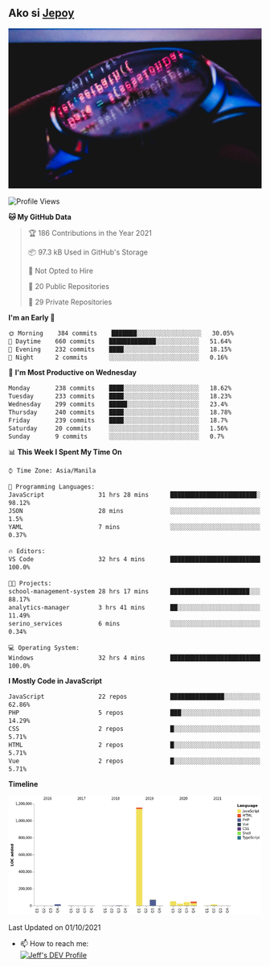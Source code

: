 ## Ako si [Jepoy](https://github.com/je-poy)
![je-poy-cover-img](imgs/cover.jpeg)

<!--START_SECTION:waka-->
![Profile Views](http://img.shields.io/badge/Profile%20Views-0-blue)

**🐱 My GitHub Data** 

> 🏆 186 Contributions in the Year 2021
 > 
> 📦 97.3 kB Used in GitHub's Storage 
 > 
> 🚫 Not Opted to Hire
 > 
> 📜 20 Public Repositories 
 > 
> 🔑 29 Private Repositories  
 > 
**I'm an Early 🐤** 

```text
🌞 Morning    384 commits    ███████░░░░░░░░░░░░░░░░░░   30.05% 
🌆 Daytime    660 commits    █████████████░░░░░░░░░░░░   51.64% 
🌃 Evening    232 commits    ████░░░░░░░░░░░░░░░░░░░░░   18.15% 
🌙 Night      2 commits      ░░░░░░░░░░░░░░░░░░░░░░░░░   0.16%

```
📅 **I'm Most Productive on Wednesday** 

```text
Monday       238 commits    ████░░░░░░░░░░░░░░░░░░░░░   18.62% 
Tuesday      233 commits    ████░░░░░░░░░░░░░░░░░░░░░   18.23% 
Wednesday    299 commits    █████░░░░░░░░░░░░░░░░░░░░   23.4% 
Thursday     240 commits    ████░░░░░░░░░░░░░░░░░░░░░   18.78% 
Friday       239 commits    ████░░░░░░░░░░░░░░░░░░░░░   18.7% 
Saturday     20 commits     ░░░░░░░░░░░░░░░░░░░░░░░░░   1.56% 
Sunday       9 commits      ░░░░░░░░░░░░░░░░░░░░░░░░░   0.7%

```


📊 **This Week I Spent My Time On** 

```text
⌚︎ Time Zone: Asia/Manila

💬 Programming Languages: 
JavaScript               31 hrs 28 mins      ████████████████████████░   98.12% 
JSON                     28 mins             ░░░░░░░░░░░░░░░░░░░░░░░░░   1.5% 
YAML                     7 mins              ░░░░░░░░░░░░░░░░░░░░░░░░░   0.37%

🔥 Editors: 
VS Code                  32 hrs 4 mins       █████████████████████████   100.0%

🐱‍💻 Projects: 
school-management-system 28 hrs 17 mins      ██████████████████████░░░   88.17% 
analytics-manager        3 hrs 41 mins       ██░░░░░░░░░░░░░░░░░░░░░░░   11.49% 
serino_services          6 mins              ░░░░░░░░░░░░░░░░░░░░░░░░░   0.34%

💻 Operating System: 
Windows                  32 hrs 4 mins       █████████████████████████   100.0%

```

**I Mostly Code in JavaScript** 

```text
JavaScript               22 repos            ███████████████░░░░░░░░░░   62.86% 
PHP                      5 repos             ███░░░░░░░░░░░░░░░░░░░░░░   14.29% 
CSS                      2 repos             █░░░░░░░░░░░░░░░░░░░░░░░░   5.71% 
HTML                     2 repos             █░░░░░░░░░░░░░░░░░░░░░░░░   5.71% 
Vue                      2 repos             █░░░░░░░░░░░░░░░░░░░░░░░░   5.71%

```


**Timeline**

![Chart not found](https://raw.githubusercontent.com/je-poy/je-poy/main/charts/bar_graph.png) 


 Last Updated on 01/10/2021
<!--END_SECTION:waka-->

- 📫 How to reach me: <br />
[<img src="https://d2fltix0v2e0sb.cloudfront.net/dev-badge.svg" width="50" alt="Jeff's DEV Profile" />](https://dev.to/jepoy)
<!--
**je-poy/je-poy** is a ✨ _special_ ✨ repository because its `README.md` (this file) appears on your GitHub profile.

Here are some ideas to get you started:

- 🔭 I’m currently working on ...
- 🌱 I’m currently learning ...
- 👯 I’m looking to collaborate on ...
- 🤔 I’m looking for help with ...
- 💬 Ask me about ...

- 😄 Pronouns: ...
- ⚡ Fun fact: ...
-->

